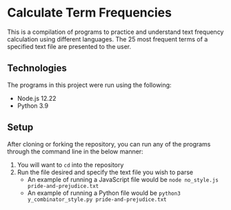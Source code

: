 # Calculate Term Frequencies
This is a compilation of programs to practice and understand text frequency calculation using different languages. The 25 most frequent terms of a specified text file are presented to the user.

## Technologies
The programs in this project were run using the following:
* Node.js 12.22
* Python 3.9

## Setup
After cloning or forking the repository, you can run any of the programs through the command line in the below manner:
1. You will want to `cd` into the repository
2. Run the file desired and specify the text file you wish to parse
   - An example of running a JavaScript file would be `node no_style.js pride-and-prejudice.txt`
   - An example of running a Python file would be `python3 y_combinator_style.py pride-and-prejudice.txt`
